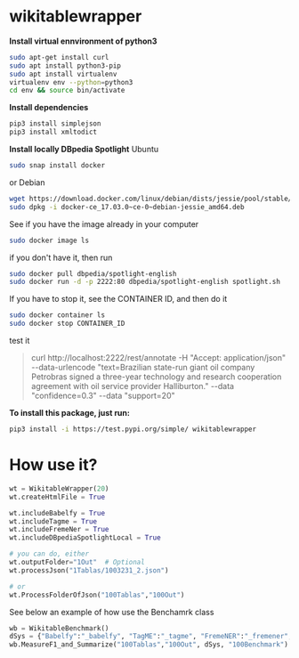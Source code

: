 # wikitablewrapper


**Install virtual ennvironment of python3**
```sh
sudo apt-get install curl
sudo apt install python3-pip
sudo apt install virtualenv
virtualenv env --python=python3
cd env && source bin/activate
```

**Install dependencies**
```sh
pip3 install simplejson
pip3 install xmltodict
```

**Install locally DBpedia Spotlight**
Ubuntu
```sh
sudo snap install docker
```
or Debian
```sh
wget https://download.docker.com/linux/debian/dists/jessie/pool/stable/amd64/docker-ce_17.03.0~ce-0~debian-jessie_amd64.deb
sudo dpkg -i docker-ce_17.03.0~ce-0~debian-jessie_amd64.deb
```

See if you have the image already in your computer
```sh
sudo docker image ls
```
if you don't have it, then run
```sh
sudo docker pull dbpedia/spotlight-english
sudo docker run -d -p 2222:80 dbpedia/spotlight-english spotlight.sh
```

If you have to stop it, see the CONTAINER ID, and then do it
```sh
sudo docker container ls
sudo docker stop CONTAINER_ID
```
test it
> curl http://localhost:2222/rest/annotate   -H "Accept: application/json"   --data-urlencode "text=Brazilian state-run giant oil company Petrobras signed a three-year technology and research cooperation agreement with oil service provider Halliburton."   --data "confidence=0.3"   --data "support=20"

**To install this package, just run:**
```sh
pip3 install -i https://test.pypi.org/simple/ wikitablewrapper
```


# How use it?


```python
wt = WikitableWrapper(20)
wt.createHtmlFile = True

wt.includeBabelfy = True
wt.includeTagme = True
wt.includeFremeNer = True
wt.includeDBpediaSpotlightLocal = True

# you can do, either
wt.outputFolder="1Out"  # Optional
wt.processJson("1Tablas/1003231_2.json")

# or
wt.ProcessFolderOfJson("100Tablas","100Out")
```

See below an example of how use the Benchamrk class

```python
wb = WikitableBenchmark()
dSys = {"Babelfy":"_babelfy", "TagME":"_tagme", "FremeNER":"_fremener", "DBpedia Spotlight":"_dbpst"}
wb.MeasureF1_and_Summarize("100Tablas","100Out", dSys, "100Benchmark")
```
